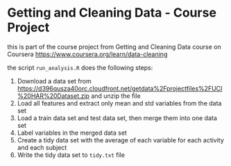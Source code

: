 # Getting and Cleaning Data - Course Project

this is part of the course project from Getting and Cleaning Data course on Coursera https://www.coursera.org/learn/data-cleaning

the script `run_analysis.R` does the following steps:

1. Download a data set from https://d396qusza40orc.cloudfront.net/getdata%2Fprojectfiles%2FUCI%20HAR%20Dataset.zip and unzip the file
2. Load all features and extract only mean and std variables from the data set
3. Load a train data set and test data set, then merge them into one data set
4. Label variables in the merged data set
5. Create a tidy data set with the average of each variable for each activity and each subject
6. Write the tidy data set to `tidy.txt` file
